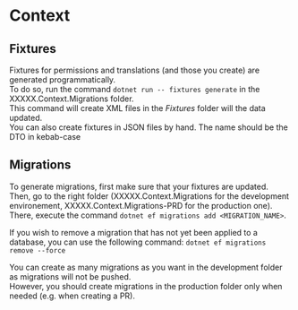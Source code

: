 # Context

## Fixtures

Fixtures for permissions and translations (and those you create) are generated programmatically.  
To do so, run the command `dotnet run -- fixtures generate` in the XXXXX.Context.Migrations folder.  
This command will create XML files in the *Fixtures* folder will the data updated.  
You can also create fixtures in JSON files by hand. The name should be the DTO in kebab-case

## Migrations

To generate migrations, first make sure that your fixtures are updated.  
Then, go to the right folder (XXXXX.Context.Migrations for the development environement, XXXXX.Context.Migrations-PRD for the production one).  
There, execute the command `dotnet ef migrations add <MIGRATION_NAME>`.

If you wish to remove a migration that has not yet been applied to a database, you can use the following command: `dotnet ef migrations remove --force`

You can create as many migrations as you want in the development folder as migrations will not be pushed.  
However, you should create migrations in the production folder only when needed (e.g. when creating a PR).
